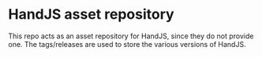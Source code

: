 # HandJS asset repository #

This repo acts as an asset repository for HandJS, since they do not provide one.
The tags/releases are used to store the various versions of HandJS.

